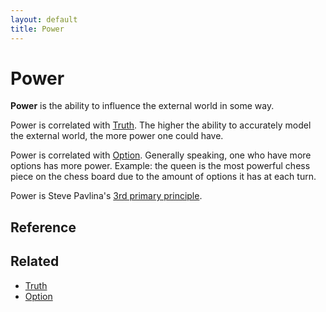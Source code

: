 ```yaml
---
layout: default
title: Power
---
```

# Power

**Power** is the ability to influence the external world in some way.

Power is correlated with [Truth](/wiki/truth). The higher the ability to
accurately model the external world, the more power one could have.

Power is correlated with [Option](/wiki/option). Generally speaking, one who
have more options has more power. Example: the queen is the most powerful chess piece on the chess board due to the amount of options it has at each turn.

Power is Steve Pavlina's [3rd primary principle](https://www.goodreads.com/book/show/3074052-personal-development-for-smart-people).

## Reference

## Related
* [Truth](/wiki/truth)
* [Option](/wiki/option)
